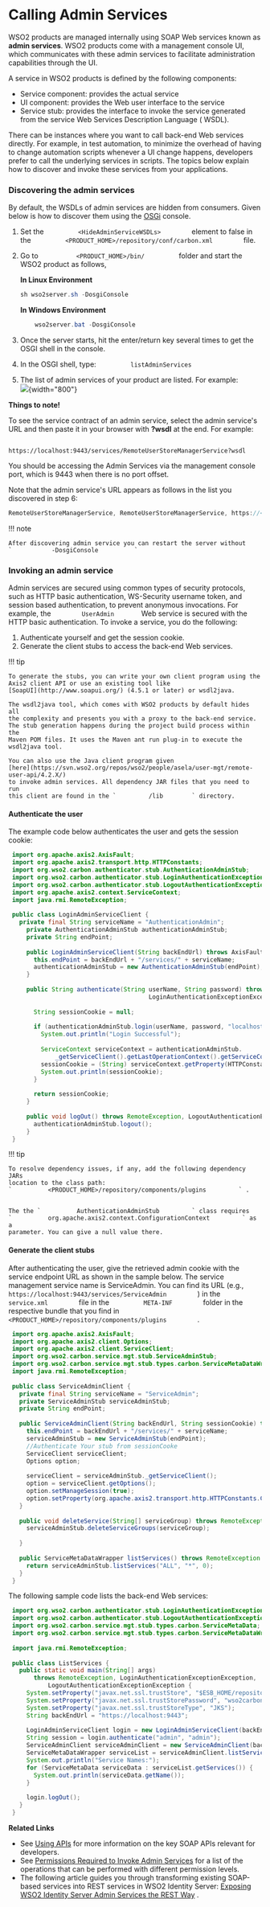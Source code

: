 # Calling Admin Services

WSO2 products are managed internally using SOAP Web services known as
**admin services**. WSO2 products come with a management console UI,
which communicates with these admin services to facilitate
administration capabilities through the UI.

A service in WSO2 products is defined by the following components:

-   Service component: provides the actual service
-   UI component: provides the Web user interface to the service
-   Service stub: provides the interface to invoke the service generated
    from the service Web Services Description Language ( WSDL).

There can be instances where you want to call back-end Web services
directly. For example, in test automation, to minimize the overhead of
having to change automation scripts whenever a UI change happens,
developers prefer to call the underlying services in scripts. The topics
below explain how to discover and invoke these services from your
applications.

### Discovering the admin services

By default, the WSDLs of admin services are hidden from consumers. Given
below is how to discover them using the
[OSGi](https://www.osgi.org/developer/) console.

1.  Set the `          <HideAdminServiceWSDLs>         ` element to
    false in the
    `          <PRODUCT_HOME>/repository/conf/carbon.xml         ` file.
2.  Go to `           <PRODUCT_HOME>/bin/          ` folder and start
    the WSO2 product as follows,

    **In Linux Environment**

    ``` java
    sh wso2server.sh -DosgiConsole
    ```

    **In Windows Environment**

    ``` java
        wso2server.bat -DosgiConsole
    ```

3.  Once the server starts, hit the enter/return key several times to
    get the OSGI shell in the console.
4.  In the OSGI shell, type: `          listAdminServices         `
5.  The list of admin services of your product are listed. For
    example:  
    ![](attachments/103330060/103330061.png){width="800"}

**Things to note!**

To see the service contract of an admin service, select the admin
service's URL and then paste it in your browser with **?wsdl** at the
end. For example:

`                         https://localhost:9443/services/RemoteUserStoreManagerService?wsdl                       `

You should be accessing the Admin Services via the management console
port, which is 9443 when there is no port offset.

Note that the admin service's URL appears as follows in the list you
discovered in step 6:

``` java
RemoteUserStoreManagerService, RemoteUserStoreManagerService, https://<host IP>:9443/services/RemoteUserStoreManagerService/  
```

!!! note
    
    After discovering admin service you can restart the server without
    `           -DosgiConsole          `
    

###  Invoking an admin service

Admin services are secured using common types of security protocols,
such as HTTP basic authentication, WS-Security username token, and
session based authentication, to prevent anonymous invocations. For
example, the `         UserAdmin        ` Web service is secured with
the HTTP basic authentication. To invoke a service, you do the
following:

1.  Authenticate yourself and get the session cookie.
2.  Generate the client stubs to access the back-end Web services.

!!! tip
    
    To generate the stubs, you can write your own client program using the
    Axis2 client API or use an existing tool like
    [SoapUI](http://www.soapui.org/) (4.5.1 or later) or wsdl2java.
    
    The wsdl2java tool, which comes with WSO2 products by default hides all
    the complexity and presents you with a proxy to the back-end service.
    The stub generation happens during the project build process within the
    Maven POM files. It uses the Maven ant run plug-in to execute the
    wsdl2java tool.
    
    You can also use the Java client program given
    [here](https://svn.wso2.org/repos/wso2/people/asela/user-mgt/remote-user-api/4.2.X/)
    to invoke admin services. All dependency JAR files that you need to run
    this client are found in the `         /lib        ` directory.
    

#### Authenticate the user

The example code below authenticates the user and gets the session
cookie:

  

``` java
 import org.apache.axis2.AxisFault;  
 import org.apache.axis2.transport.http.HTTPConstants;  
 import org.wso2.carbon.authenticator.stub.AuthenticationAdminStub;  
 import org.wso2.carbon.authenticator.stub.LoginAuthenticationExceptionException;  
 import org.wso2.carbon.authenticator.stub.LogoutAuthenticationExceptionException;  
 import org.apache.axis2.context.ServiceContext;  
 import java.rmi.RemoteException;  
   
 public class LoginAdminServiceClient {  
   private final String serviceName = "AuthenticationAdmin";  
     private AuthenticationAdminStub authenticationAdminStub;  
     private String endPoint;  
   
     public LoginAdminServiceClient(String backEndUrl) throws AxisFault {  
       this.endPoint = backEndUrl + "/services/" + serviceName;  
       authenticationAdminStub = new AuthenticationAdminStub(endPoint);  
     }  
   
     public String authenticate(String userName, String password) throws RemoteException,  
                                       LoginAuthenticationExceptionException {  
   
       String sessionCookie = null;  
   
       if (authenticationAdminStub.login(userName, password, "localhost")) {  
         System.out.println("Login Successful");  
   
         ServiceContext serviceContext = authenticationAdminStub.  
             _getServiceClient().getLastOperationContext().getServiceContext();  
         sessionCookie = (String) serviceContext.getProperty(HTTPConstants.COOKIE_STRING);  
         System.out.println(sessionCookie);  
       }  
   
       return sessionCookie;  
     }  
   
     public void logOut() throws RemoteException, LogoutAuthenticationExceptionException {  
       authenticationAdminStub.logout();  
     }  
 }
```

!!! tip
    
    To resolve dependency issues, if any, add the following dependency JARs
    location to the class path:
    `          <PRODUCT_HOME>/repository/components/plugins         ` .
    
    
    The the `          AuthenticationAdminStub         ` class requires
    `          org.apache.axis2.context.ConfigurationContext         ` as a
    parameter. You can give a null value there.
    

#### Generate the client stubs

After authenticating the user, give the retrieved admin cookie with the
service endpoint URL as shown in the sample below. The service
management service name is ServiceAdmin. You can find its URL (e.g.,
`          https://localhost:9443/services/ServiceAdmin         ` ) in
the `          service.xml         ` file in the
`          META-INF         ` folder in the respective bundle that you
find in
`          <PRODUCT_HOME>/repository/components/plugins         ` .

``` java
 import org.apache.axis2.AxisFault;  
 import org.apache.axis2.client.Options;  
 import org.apache.axis2.client.ServiceClient;  
 import org.wso2.carbon.service.mgt.stub.ServiceAdminStub;  
 import org.wso2.carbon.service.mgt.stub.types.carbon.ServiceMetaDataWrapper;  
 import java.rmi.RemoteException;  
   
 public class ServiceAdminClient {  
   private final String serviceName = "ServiceAdmin";  
   private ServiceAdminStub serviceAdminStub;  
   private String endPoint;  
   
   public ServiceAdminClient(String backEndUrl, String sessionCookie) throws AxisFault {  
     this.endPoint = backEndUrl + "/services/" + serviceName;  
     serviceAdminStub = new ServiceAdminStub(endPoint);  
     //Authenticate Your stub from sessionCooke  
     ServiceClient serviceClient;  
     Options option;  
   
     serviceClient = serviceAdminStub._getServiceClient();  
     option = serviceClient.getOptions();  
     option.setManageSession(true);  
     option.setProperty(org.apache.axis2.transport.http.HTTPConstants.COOKIE_STRING, sessionCookie);  
   }  
   
   public void deleteService(String[] serviceGroup) throws RemoteException {  
     serviceAdminStub.deleteServiceGroups(serviceGroup);  
   
   }  
   
   public ServiceMetaDataWrapper listServices() throws RemoteException {  
     return serviceAdminStub.listServices("ALL", "*", 0);  
   }  
 } 
```

The following sample code lists the back-end Web services:

``` java
 import org.wso2.carbon.authenticator.stub.LoginAuthenticationExceptionException;  
 import org.wso2.carbon.authenticator.stub.LogoutAuthenticationExceptionException;  
 import org.wso2.carbon.service.mgt.stub.types.carbon.ServiceMetaData;  
 import org.wso2.carbon.service.mgt.stub.types.carbon.ServiceMetaDataWrapper;  
   
 import java.rmi.RemoteException;  
   
 public class ListServices {  
   public static void main(String[] args)  
       throws RemoteException, LoginAuthenticationExceptionException,  
           LogoutAuthenticationExceptionException {  
     System.setProperty("javax.net.ssl.trustStore", "$ESB_HOME/repository/resources/security/wso2carbon.jks");  
     System.setProperty("javax.net.ssl.trustStorePassword", "wso2carbon");  
     System.setProperty("javax.net.ssl.trustStoreType", "JKS");  
     String backEndUrl = "https://localhost:9443";  
   
     LoginAdminServiceClient login = new LoginAdminServiceClient(backEndUrl);  
     String session = login.authenticate("admin", "admin");  
     ServiceAdminClient serviceAdminClient = new ServiceAdminClient(backEndUrl, session);  
     ServiceMetaDataWrapper serviceList = serviceAdminClient.listServices();  
     System.out.println("Service Names:");  
     for (ServiceMetaData serviceData : serviceList.getServices()) {  
       System.out.println(serviceData.getName());  
     }  
   
     login.logOut();  
   }  
 }  
```

**Related Links**

-   See [Using APIs](_Using_APIs_) for more information on the key SOAP
    APIs relevant for developers.
-   See [Permissions Required to Invoke Admin
    Services](_Permissions_Required_to_Invoke_Admin_Services_) for a
    list of the operations that can be performed with different
    permission levels.
-   The following article guides you through transforming existing
    SOAP-based services into REST services in WSO2 Identity Server:
    [Exposing WSO2 Identity Server Admin Services the REST
    Way](http://wso2.com/library/articles/2016/10/article-exposing-wso2-identity-server-admin-services-the-rest-way/#step2)
    .
